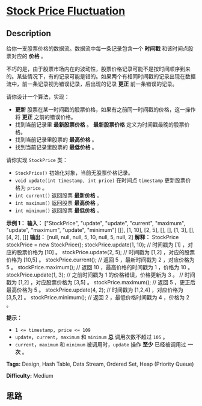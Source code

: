 # [Stock Price Fluctuation ][title]

## Description

给你一支股票价格的数据流。数据流中每一条记录包含一个 **时间戳**  和该时间点股票对应的 **价格**  。

不巧的是，由于股票市场内在的波动性，股票价格记录可能不是按时间顺序到来的。某些情况下，有的记录可能是错的。如果两个有相同时间戳的记录出现在数据流中，前一条记录视为错误记录，后出现的记录
**更正**  前一条错误的记录。

请你设计一个算法，实现：

  * **更新** 股票在某一时间戳的股票价格，如果有之前同一时间戳的价格，这一操作将  **更正**  之前的错误价格。
  * 找到当前记录里 **最新股票价格**  。 **最新股票价格**  定义为时间戳最晚的股票价格。
  * 找到当前记录里股票的 **最高价格**  。
  * 找到当前记录里股票的 **最低价格**  。

请你实现 `StockPrice` 类：

  * `StockPrice()` 初始化对象，当前无股票价格记录。
  * `void update(int timestamp, int price)` 在时间点 `timestamp` 更新股票价格为 `price` 。
  * `int current()` 返回股票 **最新价格**  。
  * `int maximum()` 返回股票 **最高价格**  。
  * `int minimum()` 返回股票 **最低价格**  。



**示例 1：**
            **输入：**    ["StockPrice", "update", "update", "current", "maximum", "update", "maximum", "update", "minimum"]    [[], [1, 10], [2, 5], [], [], [1, 3], [], [4, 2], []]    **输出：**    [null, null, null, 5, 10, null, 5, null, 2]        **解释：**    StockPrice stockPrice = new StockPrice();    stockPrice.update(1, 10); // 时间戳为 [1] ，对应的股票价格为 [10] 。    stockPrice.update(2, 5);  // 时间戳为 [1,2] ，对应的股票价格为 [10,5] 。    stockPrice.current();     // 返回 5 ，最新时间戳为 2 ，对应价格为 5 。    stockPrice.maximum();     // 返回 10 ，最高价格的时间戳为 1 ，价格为 10 。    stockPrice.update(1, 3);  // 之前时间戳为 1 的价格错误，价格更新为 3 。                              // 时间戳为 [1,2] ，对应股票价格为 [3,5] 。    stockPrice.maximum();     // 返回 5 ，更正后最高价格为 5 。    stockPrice.update(4, 2);  // 时间戳为 [1,2,4] ，对应价格为 [3,5,2] 。    stockPrice.minimum();     // 返回 2 ，最低价格时间戳为 4 ，价格为 2 。    



**提示：**

  * `1 <= timestamp, price <= 109`
  * `update`，`current`，`maximum` 和 `minimum`  **总** 调用次数不超过 `105` 。
  * `current`，`maximum` 和 `minimum` 被调用时，`update` 操作 **至少**  已经被调用过 **一次**  。


**Tags:** Design, Hash Table, Data Stream, Ordered Set, Heap (Priority Queue)

**Difficulty:** Medium

## 思路

[title]: https://leetcode-cn.com/problems/stock-price-fluctuation
